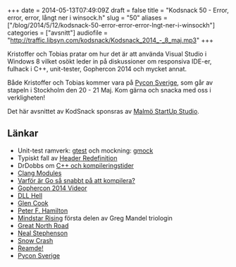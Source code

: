 +++
date = 2014-05-13T07:49:09Z
draft = false
title = "Kodsnack 50 - Error, error, error, långt ner i winsock.h"
slug = "50"
aliases = ["/blog/2014/5/12/kodsnack-50-error-error-error-lngt-ner-i-winsockh"]
categories = ["avsnitt"]
audiofile = "http://traffic.libsyn.com/kodsnack/Kodsnack_2014_-_8_maj.mp3"
+++

Kristoffer och Tobias pratar om hur det är att använda Visual Studio i
Windows 8 vilket osökt leder in på diskussioner om responsiva IDE-er,
fulhack i C++, unit-tester, Gophercon 2014 och mycket annat.

Både Kristoffer och Tobias kommer vara på [Pycon Sverige](http://2014.pycon.se/), som
går av stapeln i Stockholm den 20 - 21 Maj. Kom gärna och snacka med
oss i verkligheten!

Det här avsnittet av KodSnack sponsras av [Malmö StartUp Studio](http://malmostartupstudio.se/).


## Länkar ##

* Unit-test ramverk: [gtest](https://code.google.com/p/googletest/) och mockning: [gmock](https://code.google.com/p/googlemock/)
* Typiskt fall av [Header Redefinition](http://stackoverflow.com/questions/1372480/c-redefinition-header-files)
* DrDobbs om [C++ och kompileringstider](http://www.drdobbs.com/cpp/c-compilation-speed/228701711)
* [Clang Modules](http://clang.llvm.org/docs/Modules.html)
* [Varför är Go så snabbt på att kompilera?](http://stackoverflow.com/questions/2976630/why-does-go-compile-so-quickly)
* [Gophercon 2014 Videor](http://confreaks.com/events/gophercon2014)
* [DLL Hell](http://en.wikipedia.org/wiki/DLL_Hell)
* [Glen Cook](http://www.amazon.com/Chronicles-Black-Company-Glen-Cook/dp/0765319233)
* [Peter F. Hamilton](http://en.wikipedia.org/wiki/Peter_F._Hamilton)
* [Mindstar Rising](http://www.amazon.com/Mindstar-Rising-Mandel-Peter-Hamilton/dp/0812590562) första delen av Greg Mandel triologin
* [Great North Road](http://www.amazon.com/Great-North-Road-Peter-Hamilton-ebook/dp/B00844Y4UQ/ref=tmm_kin_swatch_0?_encoding=UTF8&sr=&qid=)
* [Neal Stephenson](http://en.wikipedia.org/wiki/Neal_Stephenson)
* [Snow Crash](http://en.wikipedia.org/wiki/Snow_Crash)
* [Reamde!](http://en.wikipedia.org/wiki/Reamde)
* [Pycon Sverige](http://2014.pycon.se/)

